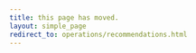```yaml
---
title: this page has moved.
layout: simple_page
redirect_to: operations/recommendations.html
---
```

